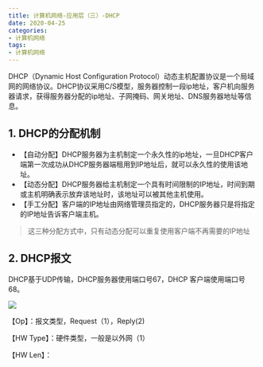 ```yaml
---
title: 计算机网络-应用层（三）-DHCP
date: 2020-04-25
categories:
- 计算机网络
tags:
- 计算机网络
---
```


DHCP（Dynamic Host Configuration Protocol）动态主机配置协议是一个局域网的网络协议。DHCP协议采用C/S模型，服务器控制一段ip地址，客户机向服务器请求，获得服务器分配的ip地址、子网掩码、网关地址、DNS服务器地址等信息。

<!--more-->

## 1. DHCP的分配机制

- 【自动分配】DHCP服务器为主机制定一个永久性的ip地址，一旦DHCP客户端第一次成功从DHCP服务器端租用到IP地址后，就可以永久性的使用该地址。
- 【动态分配】DHCP服务器给主机制定一个具有时间限制的IP地址，时间到期或主机明确表示放弃该地址时，该地址可以被其他主机使用。
- 【手工分配】客户端的IP地址由网络管理员指定的，DHCP服务器只是将指定的IP地址告诉客户端主机。

> 这三种分配方式中，只有动态分配可以重复使用客户端不再需要的IP地址

## 2. DHCP报文

DHCP基于UDP传输，DHCP服务器使用端口号67，DHCP 客户端使用端口号68。

![](https://shinerio.oss-cn-beijing.aliyuncs.com/blog_images/uncategory/20200425144347.png)

【Op】：报文类型，Request（1），Reply(2)

【HW Type】：硬件类型，一般是以外网（1）

【HW Len】：

